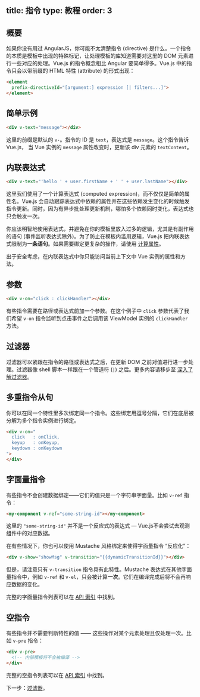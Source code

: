title: 指令
type: 教程
order: 3
---

## 概要

如果你没有用过 AngularJS，你可能不太清楚指令 (directive) 是什么。一个指令的本质是模板中出现的特殊标记，让处理模板的库知道需要对这里的 DOM 元素进行一些对应的处理。Vue.js 的指令概念相比 Angular 要简单得多。Vue.js 中的指令只会以带前缀的 HTML 特性 (attribute) 的形式出现：

``` html
<element
  prefix-directiveId="[argument:] expression [| filters...]">
</element>
```

## 简单示例

``` html
<div v-text="message"></div>
```

这里的前缀是默认的 `v-`。指令的 ID 是 `text`，表达式是 `message`。这个指令告诉 Vue.js， 当 Vue 实例的 `message` 属性改变时，更新该 div 元素的 `textContent`。

## 内联表达式

``` html
<div v-text="'hello ' + user.firstName + ' ' + user.lastName"></div>
```

这里我们使用了一个计算表达式 (computed expression)，而不仅仅是简单的属性名。Vue.js 会自动跟踪表达式中依赖的属性并在这些依赖发生变化的时候触发指令更新。同时，因为有异步批处理更新机制，哪怕多个依赖同时变化，表达式也只会触发一次。

你应该明智地使用表达式，并避免在你的模板里放入过多的逻辑，尤其是有副作用的语句 (事件监听表达式除外)。为了防止在模板内滥用逻辑，Vue.js 把内联表达式限制为**一条语句**。如果需要绑定更复杂的操作，请使用 [计算属性](../guide/computed.html)。

<p class="tip">出于安全考虑，在内联表达式中你只能访问当前上下文中 Vue 实例的属性和方法。</p>

## 参数

``` html
<div v-on="click : clickHandler"></div>
```

有些指令需要在路径或表达式前加一个参数。在这个例子中 `click` 参数代表了我们希望 `v-on` 指令监听到点击事件之后调用该 ViewModel 实例的 `clickHandler` 方法。

## 过滤器

过滤器可以紧跟在指令的路径或表达式之后，在更新 DOM 之前对值进行进一步处理。过滤器像 shell 脚本一样跟在一个管道符 (`|`) 之后。更多内容请移步至 [深入了解过滤器](../guide/filters.html)。

## 多重指令从句

你可以在同一个特性里多次绑定同一个指令。这些绑定用逗号分隔，它们在底层被分解为多个指令实例进行绑定。

``` html
<div v-on="
  click   : onClick,
  keyup   : onKeyup,
  keydown : onKeydown
">
</div>
```

## 字面量指令

有些指令不会创建数据绑定——它们的值只是一个字符串字面量。比如 `v-ref` 指令：

``` html
<my-component v-ref="some-string-id"></my-component>
```

这里的 `"some-string-id"` 并不是一个反应式的表达式 — Vue.js不会尝试去观测组件中的对应数据。

在有些情况下，你也可以使用 Mustache 风格绑定来使得字面量指令 “反应化”：

``` html
<div v-show="showMsg" v-transition="{{dynamicTransitionId}}"></div>
```

但是，请注意只有 `v-transition` 指令具有此特性。Mustache 表达式在其他字面量指令中，例如 `v-ref` 和 `v-el`，只会被计算**一次**。它们在编译完成后将不会再响应数据的变化。

完整的字面量指令列表可以在 [API 索引](../api/directives.html#字面指令) 中找到。

## 空指令

有些指令并不需要判断特性的值 —— 这些操作对某个元素处理且仅处理一次。比如 `v-pre` 指令：

``` html
<div v-pre>
  <!-- 内部模板将不会被编译 -->
</div>
```

完整的空指令列表可以在 [API 索引](../api/directives.html#空指令) 中找到。

下一步：[过滤器](../guide/filters.html)。
